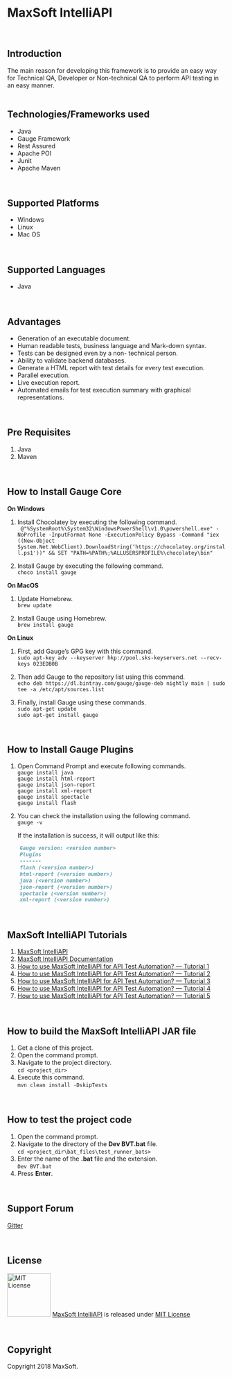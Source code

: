 # MaxSoft IntelliAPI
<br />

## Introduction
The main reason for developing this framework is to provide an easy way for Technical QA, Developer or Non-technical QA to perform API testing in an easy manner.
<br /><br />

## Technologies/Frameworks used
- Java
- Gauge Framework
- Rest Assured
- Apache POI
- Junit
- Apache Maven
<br />

## Supported Platforms
- Windows
- Linux
- Mac OS
<br />

## Supported Languages
- Java
<br />

## Advantages
- Generation of an executable document.
- Human readable tests, business language and Mark-down syntax.
- Tests can be designed even by a non- technical person.
- Ability to validate backend databases.
- Generate a HTML report with test details for every test execution.
- Parallel execution.
- Live execution report.
- Automated emails for test execution summary with graphical representations.
<br />

## Pre Requisites
1. Java
2. Maven
<br />

## How to Install Gauge Core

**On Windows**
1. Install Chocolatey by executing the following command. \
` @"%SystemRoot%\System32\WindowsPowerShell\v1.0\powershell.exe" -NoProfile -InputFormat None -ExecutionPolicy Bypass -Command "iex ((New-Object System.Net.WebClient).DownloadString(‘https://chocolatey.org/install.ps1'))" && SET "PATH=%PATH%;%ALLUSERSPROFILE%\chocolatey\bin"`

2. Install Gauge by executing the following command. \
`choco install gauge`

**On MacOS**
1. Update Homebrew. \
`brew update`

2. Install Gauge using Homebrew. \
`brew install gauge`

**On Linux**
1. First, add Gauge’s GPG key with this command. \
`sudo apt-key adv --keyserver hkp://pool.sks-keyservers.net --recv-keys 023EDB0B`

2. Then add Gauge to the repository list using this command. \
`echo deb https://dl.bintray.com/gauge/gauge-deb nightly main | sudo tee -a /etc/apt/sources.list`

3. Finally, install Gauge using these commands. \
`sudo apt-get update` \
`sudo apt-get install gauge`
<br />

## How to Install Gauge Plugins
1. Open Command Prompt and execute following commands. \
`gauge install java` \
`gauge install html-report` \
`gauge install json-report` \
`gauge install xml-report` \
`gauge install spectacle` \
`gauge install flash`

2. You can check the installation using the following command. \
`gauge -v`

	If the installation is success, it will output like this:

```markdown
    Gauge version: <version number>
    Plugins
    -------
    flash (<version number>)
    html-report (<version number>)
    java (<version number>)
    json-report (<version number>)
    spectacle (<version number>)
    xml-report (<version number>)
```
<br />

## MaxSoft IntelliAPI Tutorials
1. [MaxSoft IntelliAPI](https://medium.com/@osanda.deshan/maxsoft-ata-framework-for-api-test-automation-9cffd25a0b15 "MaxSoft — IntelliAPI")
2. [MaxSoft IntelliAPI Documentation](https://medium.com/intelliapi/maxsoft-intelliapi-step-implementations-usages-5cb9150e0106)
3. [How to use MaxSoft IntelliAPI for API Test Automation? — Tutorial 1](https://medium.com/@osanda.deshan/how-to-use-maxsoft-ata-framework-for-api-test-automation-e5966185fa33 "How to use MaxSoft IntelliAPI for API Test Automation? — Tutorial 1")
4. [How to use MaxSoft IntelliAPI for API Test Automation? — Tutorial 2](https://medium.com/@osanda.deshan/how-to-use-maxsoft-ata-framework-for-api-test-automation-tutorial-2-53b50c613f42 "How to use MaxSoft IntelliAPI for API Test Automation? — Tutorial 2")
5. [How to use MaxSoft IntelliAPI for API Test Automation? — Tutorial 3](https://medium.com/@osanda.deshan/how-to-use-maxsoft-ata-framework-for-api-test-automation-tutorial-3-160f81e404f1 "How to use MaxSoft IntelliAPI for API Test Automation? — Tutorial 3")
6. [How to use MaxSoft IntelliAPI for API Test Automation? — Tutorial 4](https://medium.com/@osanda.deshan/how-to-use-maxsoft-ata-framework-for-api-test-automation-tutorial-4-5fb265ca5eaf "How to use MaxSoft IntelliAPI for API Test Automation? — Tutorial 4")
7. [How to use MaxSoft IntelliAPI for API Test Automation? — Tutorial 5](https://medium.com/@osanda.deshan/how-to-use-maxsoft-ata-framework-for-api-test-automation-tutorial-5-3b2c22328233 "How to use MaxSoft IntelliAPI for API Test Automation? — Tutorial 5")
<br />

## How to build the MaxSoft IntelliAPI JAR file
1) Get a clone of this project.
2) Open the command prompt. 
3) Navigate to the project directory. \
`cd <project_dir>`
4) Execute this command. \
`mvn clean install -DskipTests`
<br />

## How to test the project code
1) Open the command prompt.
2) Navigate to the directory of the **Dev BVT.bat** file. \
`cd <project_dir\bat_files\test_runner_bats>`
3) Enter the name of the **.bat** file and the extension. \
`Dev BVT.bat`
4) Press **Enter**.
<br />

## Support Forum
[Gitter](https://gitter.im/MaxSoft-IntelliAPI/community)

<br />

## License
<img src="https://upload.wikimedia.org/wikipedia/commons/thumb/0/0b/License_icon-mit-2.svg/2000px-License_icon-mit-2.svg.png" alt="MIT License" width="100" height="100"/> [MaxSoft IntelliAPI](https://medium.com/intelliapi) is released under [MIT License](https://opensource.org/licenses/MIT)

<br />

## Copyright
Copyright 2018 MaxSoft.
